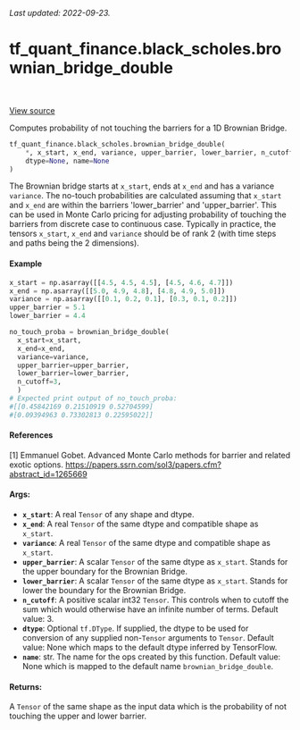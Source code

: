 <!--
This file is generated by a tool. Do not edit directly.
For open-source contributions the docs will be updated automatically.
-->

*Last updated: 2022-09-23.*

<div itemscope itemtype="http://developers.google.com/ReferenceObject">
<meta itemprop="name" content="tf_quant_finance.black_scholes.brownian_bridge_double" />
<meta itemprop="path" content="Stable" />
</div>

# tf_quant_finance.black_scholes.brownian_bridge_double

<!-- Insert buttons and diff -->

<table class="tfo-notebook-buttons tfo-api" align="left">
</table>

<a target="_blank" href="https://github.com/google/tf-quant-finance/blob/master/tf_quant_finance/black_scholes/brownian_bridge.py">View source</a>



Computes probability of not touching the barriers for a 1D Brownian Bridge.

```python
tf_quant_finance.black_scholes.brownian_bridge_double(
    *, x_start, x_end, variance, upper_barrier, lower_barrier, n_cutoff=3,
    dtype=None, name=None
)
```



<!-- Placeholder for "Used in" -->

The Brownian bridge starts at `x_start`, ends at `x_end` and has a variance
`variance`. The no-touch probabilities are calculated assuming that `x_start`
and `x_end` are within the barriers 'lower_barrier' and 'upper_barrier'.
This can be used in Monte Carlo pricing for adjusting probability of
touching the barriers from discrete case to continuous case.
Typically in practice, the tensors `x_start`, `x_end` and `variance` should be
of rank 2 (with time steps and paths being the 2 dimensions).

#### Example

```python
x_start = np.asarray([[4.5, 4.5, 4.5], [4.5, 4.6, 4.7]])
x_end = np.asarray([[5.0, 4.9, 4.8], [4.8, 4.9, 5.0]])
variance = np.asarray([[0.1, 0.2, 0.1], [0.3, 0.1, 0.2]])
upper_barrier = 5.1
lower_barrier = 4.4

no_touch_proba = brownian_bridge_double(
  x_start=x_start,
  x_end=x_end,
  variance=variance,
  upper_barrier=upper_barrier,
  lower_barrier=lower_barrier,
  n_cutoff=3,
  )
# Expected print output of no_touch_proba:
#[[0.45842169 0.21510919 0.52704599]
#[0.09394963 0.73302813 0.22595022]]
```

#### References

[1] Emmanuel Gobet. Advanced Monte Carlo methods for barrier and related
exotic options.
https://papers.ssrn.com/sol3/papers.cfm?abstract_id=1265669

#### Args:


* <b>`x_start`</b>: A real `Tensor` of any shape and dtype.
* <b>`x_end`</b>: A real `Tensor` of the same dtype and compatible shape as
  `x_start`.
* <b>`variance`</b>: A real `Tensor` of the same dtype and compatible shape as
  `x_start`.
* <b>`upper_barrier`</b>: A scalar `Tensor` of the same dtype as `x_start`. Stands for
  the upper boundary for the Brownian Bridge.
* <b>`lower_barrier`</b>: A scalar `Tensor` of the same dtype as `x_start`. Stands for
  lower the boundary for the Brownian Bridge.
* <b>`n_cutoff`</b>: A positive scalar int32 `Tensor`. This controls when to cutoff
  the sum which would otherwise have an infinite number of terms.
  Default value: 3.
* <b>`dtype`</b>: Optional `tf.DType`. If supplied, the dtype to be used for conversion
  of any supplied non-`Tensor` arguments to `Tensor`.
  Default value: None which maps to the default dtype inferred by
  TensorFlow.
* <b>`name`</b>: str. The name for the ops created by this function.
  Default value: None which is mapped to the default name
  `brownian_bridge_double`.


#### Returns:

A `Tensor` of the same shape as the input data which is the probability
of not touching the upper and lower barrier.
